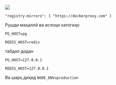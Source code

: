 ![](https://pub-b8db533c86124200a9d799bf3ba88099.r2.dev/2023/03/wbhiRD1.webp)

```
"registry-mirrors": [ "https://dockerproxy.com" ]
```

Рушди маҳаллӣ ва ислоҳи хатогиҳо

```
PG_HOST=pg

REDIS_HOST=redis
```

табдил додан

```
PG_HOST=127.0.0.1

REDIS_HOST=127.0.0.1

```

Ва шарҳ диҳед `NODE_ENV=production`